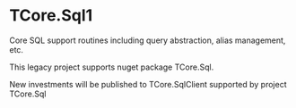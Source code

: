 # TCore.Sql1
Core SQL support routines including query abstraction, alias management, etc.

This legacy project supports nuget package TCore.Sql.

New investments will be published to TCore.SqlClient supported by project TCore.Sql
